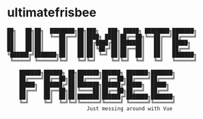 # ultimatefrisbee
                                                                                                      
    ██╗   ██╗██╗  ████████╗██╗███╗   ███╗ █████╗ ████████╗███████╗
    ██║   ██║██║  ╚══██╔══╝██║████╗ ████║██╔══██╗╚══██╔══╝██╔════╝
    ██║   ██║██║     ██║   ██║██╔████╔██║███████║   ██║   █████╗  
    ██║   ██║██║     ██║   ██║██║╚██╔╝██║██╔══██║   ██║   ██╔══╝  
    ╚██████╔╝███████╗██║   ██║██║ ╚═╝ ██║██║  ██║   ██║   ███████╗
     ╚═════╝ ╚══════╝╚═╝   ╚═╝╚═╝     ╚═╝╚═╝  ╚═╝   ╚═╝   ╚══════╝
                                                              
        ███████╗██████╗ ██╗███████╗██████╗ ███████╗███████╗           
        ██╔════╝██╔══██╗██║██╔════╝██╔══██╗██╔════╝██╔════╝           
        █████╗  ██████╔╝██║███████╗██████╔╝█████╗  █████╗             
        ██╔══╝  ██╔══██╗██║╚════██║██╔══██╗██╔══╝  ██╔══╝             
        ██║     ██║  ██║██║███████║██████╔╝███████╗███████╗           
        ╚═╝     ╚═╝  ╚═╝╚═╝╚══════╝╚═════╝ ╚══════╝╚══════╝       
                              Just messing around with Vue
